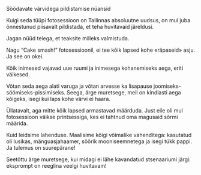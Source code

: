 Söödavate värvidega pildistamise nüansid



Kuigi seda tüüpi fotosessioon on Tallinnas absoluutne uudsus, on mul juba õnnestunud piisavalt pildistada, et teha huvitavaid järeldusi.

Jagan nüüd teiega, et teaksite milleks valmistuda.

Nagu “Cake smash!” fotosessioonil, ei tee kõik lapsed kohe «räpaseid» asju. Ja see on okei.

Kõik inimesed vajavad uue ruumi ja inimesega kohanemiseks aega, eriti väikesed.

Võtan seda aega alati varuga ja võtan arvesse ka lisapause joomiseks-söömiseks-pissimiseks. Seega, ärge muretsege, meil on kindlasti aega kõigeks, isegi kui laps kohe värvi ei haara.

Üllatavalt, aga mitte kõik lapsed armastavad määrduda. Just eile oli mul fotosessioon väikse printsessiga, kes ei tahtnud oma magusaid sõrmi määrida.

Kuid leidsime lahenduse. Maalisime kõigi võimalike vahenditega: kasutatud oli lusikas, mänguasjahaamer, sõõrik mooniseemnetega ja isegi tükk pappi. Ja tulemus on suurepärane!

Seetõttu ärge muretsege, kui midagi ei lähe kavandatud stsenaariumi järgi: eksprompt on reeglina veelgi huvitavam!



